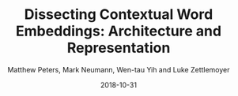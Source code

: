 ---
title: "Dissecting Contextual Word Embeddings: Architecture and Representation"
collection: publications
permalink: /publication/2018-10-31-0067
date: 2018-10-31
author: 'Matthew Peters, Mark Neumann, Wen-tau Yih and Luke Zettlemoyer'
venue: 'EMNLP-2018'
---